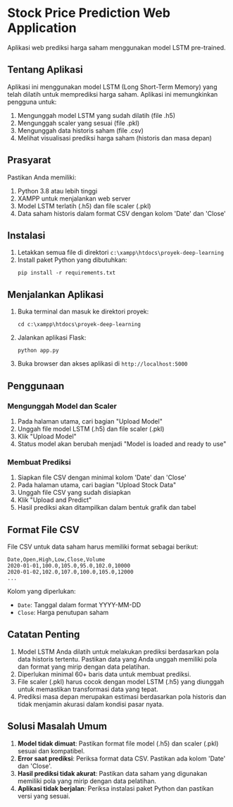 # Stock Price Prediction Web Application

Aplikasi web prediksi harga saham menggunakan model LSTM pre-trained.

## Tentang Aplikasi

Aplikasi ini menggunakan model LSTM (Long Short-Term Memory) yang telah dilatih untuk memprediksi harga saham. Aplikasi ini memungkinkan pengguna untuk:

1. Mengunggah model LSTM yang sudah dilatih (file .h5)
2. Mengunggah scaler yang sesuai (file .pkl)
3. Mengunggah data historis saham (file .csv)
4. Melihat visualisasi prediksi harga saham (historis dan masa depan)

## Prasyarat

Pastikan Anda memiliki:

1. Python 3.8 atau lebih tinggi
2. XAMPP untuk menjalankan web server
3. Model LSTM terlatih (.h5) dan file scaler (.pkl)
4. Data saham historis dalam format CSV dengan kolom 'Date' dan 'Close'

## Instalasi

1. Letakkan semua file di direktori `c:\xampp\htdocs\proyek-deep-learning`
2. Install paket Python yang dibutuhkan:
   ```
   pip install -r requirements.txt
   ```

## Menjalankan Aplikasi

1. Buka terminal dan masuk ke direktori proyek:

   ```
   cd c:\xampp\htdocs\proyek-deep-learning
   ```

2. Jalankan aplikasi Flask:

   ```
   python app.py
   ```

3. Buka browser dan akses aplikasi di `http://localhost:5000`

## Penggunaan

### Mengunggah Model dan Scaler

1. Pada halaman utama, cari bagian "Upload Model"
2. Unggah file model LSTM (.h5) dan file scaler (.pkl)
3. Klik "Upload Model"
4. Status model akan berubah menjadi "Model is loaded and ready to use"

### Membuat Prediksi

1. Siapkan file CSV dengan minimal kolom 'Date' dan 'Close'
2. Pada halaman utama, cari bagian "Upload Stock Data"
3. Unggah file CSV yang sudah disiapkan
4. Klik "Upload and Predict"
5. Hasil prediksi akan ditampilkan dalam bentuk grafik dan tabel

## Format File CSV

File CSV untuk data saham harus memiliki format sebagai berikut:

```
Date,Open,High,Low,Close,Volume
2020-01-01,100.0,105.0,95.0,102.0,10000
2020-01-02,102.0,107.0,100.0,105.0,12000
...
```

Kolom yang diperlukan:

- `Date`: Tanggal dalam format YYYY-MM-DD
- `Close`: Harga penutupan saham

## Catatan Penting

1. Model LSTM Anda dilatih untuk melakukan prediksi berdasarkan pola data historis tertentu. Pastikan data yang Anda unggah memiliki pola dan format yang mirip dengan data pelatihan.
2. Diperlukan minimal 60+ baris data untuk membuat prediksi.
3. File scaler (.pkl) harus cocok dengan model LSTM (.h5) yang diunggah untuk memastikan transformasi data yang tepat.
4. Prediksi masa depan merupakan estimasi berdasarkan pola historis dan tidak menjamin akurasi dalam kondisi pasar nyata.

## Solusi Masalah Umum

1. **Model tidak dimuat**: Pastikan format file model (.h5) dan scaler (.pkl) sesuai dan kompatibel.
2. **Error saat prediksi**: Periksa format data CSV. Pastikan ada kolom 'Date' dan 'Close'.
3. **Hasil prediksi tidak akurat**: Pastikan data saham yang digunakan memiliki pola yang mirip dengan data pelatihan.
4. **Aplikasi tidak berjalan**: Periksa instalasi paket Python dan pastikan versi yang sesuai.

